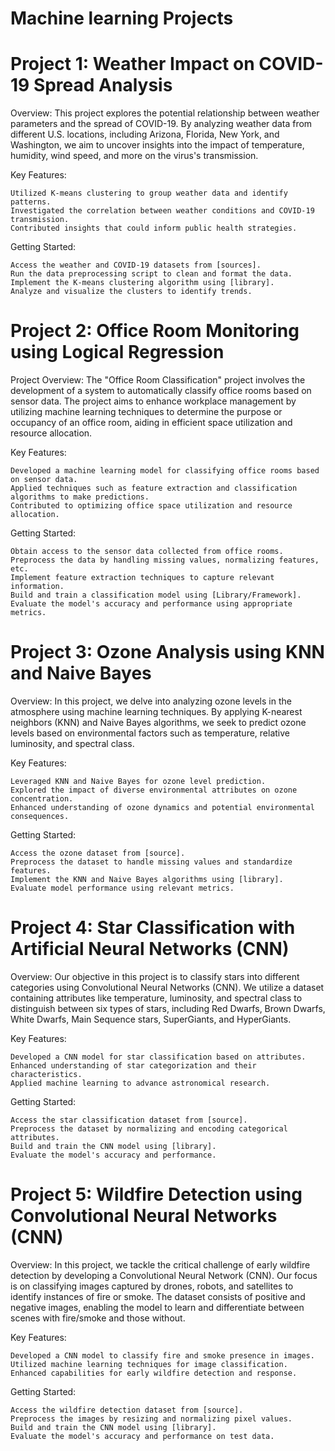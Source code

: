 # Machine learning Projects

# Project 1: Weather Impact on COVID-19 Spread Analysis

Overview:
This project explores the potential relationship between weather parameters and the spread of COVID-19. By analyzing weather data from different U.S. locations, including Arizona, Florida, New York, and Washington, we aim to uncover insights into the impact of temperature, humidity, wind speed, and more on the virus's transmission.

Key Features:

    Utilized K-means clustering to group weather data and identify patterns.
    Investigated the correlation between weather conditions and COVID-19 transmission.
    Contributed insights that could inform public health strategies.

Getting Started:

    Access the weather and COVID-19 datasets from [sources].
    Run the data preprocessing script to clean and format the data.
    Implement the K-means clustering algorithm using [library].
    Analyze and visualize the clusters to identify trends.


# Project 2: Office Room Monitoring using Logical Regression

Project Overview:
The "Office Room Classification" project involves the development of a system to automatically classify office rooms based on sensor data. The project aims to enhance workplace management by utilizing machine learning techniques to determine the purpose or occupancy of an office room, aiding in efficient space utilization and resource allocation.

Key Features:

    Developed a machine learning model for classifying office rooms based on sensor data.
    Applied techniques such as feature extraction and classification algorithms to make predictions.
    Contributed to optimizing office space utilization and resource allocation.

Getting Started:

    Obtain access to the sensor data collected from office rooms.
    Preprocess the data by handling missing values, normalizing features, etc.
    Implement feature extraction techniques to capture relevant information.
    Build and train a classification model using [Library/Framework].
    Evaluate the model's accuracy and performance using appropriate metrics.

# Project 3: Ozone Analysis using KNN and Naive Bayes

Overview:
In this project, we delve into analyzing ozone levels in the atmosphere using machine learning techniques. By applying K-nearest neighbors (KNN) and Naive Bayes algorithms, we seek to predict ozone levels based on environmental factors such as temperature, relative luminosity, and spectral class.

Key Features:

    Leveraged KNN and Naive Bayes for ozone level prediction.
    Explored the impact of diverse environmental attributes on ozone concentration.
    Enhanced understanding of ozone dynamics and potential environmental consequences.

Getting Started:

    Access the ozone dataset from [source].
    Preprocess the dataset to handle missing values and standardize features.
    Implement the KNN and Naive Bayes algorithms using [library].
    Evaluate model performance using relevant metrics.

# Project 4: Star Classification with Artificial Neural Networks (CNN)

Overview:
Our objective in this project is to classify stars into different categories using Convolutional Neural Networks (CNN). We utilize a dataset containing attributes like temperature, luminosity, and spectral class to distinguish between six types of stars, including Red Dwarfs, Brown Dwarfs, White Dwarfs, Main Sequence stars, SuperGiants, and HyperGiants.

Key Features:

    Developed a CNN model for star classification based on attributes.
    Enhanced understanding of star categorization and their characteristics.
    Applied machine learning to advance astronomical research.

Getting Started:

    Access the star classification dataset from [source].
    Preprocess the dataset by normalizing and encoding categorical attributes.
    Build and train the CNN model using [library].
    Evaluate the model's accuracy and performance.

# Project 5: Wildfire Detection using Convolutional Neural Networks (CNN)

Overview:
In this project, we tackle the critical challenge of early wildfire detection by developing a Convolutional Neural Network (CNN). Our focus is on classifying images captured by drones, robots, and satellites to identify instances of fire or smoke. The dataset consists of positive and negative images, enabling the model to learn and differentiate between scenes with fire/smoke and those without.

Key Features:

    Developed a CNN model to classify fire and smoke presence in images.
    Utilized machine learning techniques for image classification.
    Enhanced capabilities for early wildfire detection and response.

Getting Started:

    Access the wildfire detection dataset from [source].
    Preprocess the images by resizing and normalizing pixel values.
    Build and train the CNN model using [library].
    Evaluate the model's accuracy and performance on test data.


